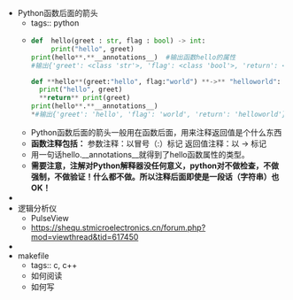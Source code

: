 - Python函数后面的箭头
	- tags:: python
	- ```python
	  def  hello(greet : str, flag : bool) -> int:
	       print("hello", greet)
	  print(hello**.**__annotations__)  #输出函数hello的属性
	  #输出{'greet': <class 'str'>, 'flag': <class 'bool'>, 'return': <class 'int'>}
	  
	  def **hello**(greet:"hello", flag:"world") **->** "helloworld":
	    print("hello", greet)
	    **return** print(greet)
	  print(hello**.**__annotations__)
	  *#输出{'greet': 'hello', 'flag': 'world', 'return': 'helloworld'}*
	  ```
	- Python函数后面的箭头一般用在函数后面，用来注释返回值是个什么东西
	- **函数注释包括：**
	  参数注释：以冒号（:）标记
	  返回值注释：以 -> 标记
	- 用一句话hello.__annotations__就得到了hello函数属性的类型。
	- **需要注意，注解对Python解释器没任何意义，python对不做检查，不做强制，不做验证！什么都不做。所以注释后面即使是一段话（字符串）也OK！**
-
- 逻辑分析仪
	- PulseView
	- https://shequ.stmicroelectronics.cn/forum.php?mod=viewthread&tid=617450
-
- makefile
	- tags:: c, c++
	- 如何阅读
	- 如何写
